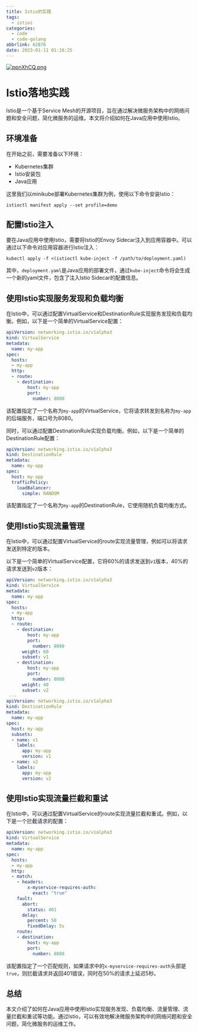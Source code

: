 ```yaml
---
title: Istio的实践
tags:
  - istioi
categories:
  - code
  - code-golang
abbrlink: 62876
date: 2023-01-11 01:16:25
---
```

[![ppnXhCQ.png](https://s1.ax1x.com/2023/03/10/ppnXhCQ.png)](https://imgse.com/i/ppnXhCQ)

<!--more-->

# Istio落地实践

Istio是一个基于Service Mesh的开源项目，旨在通过解决微服务架构中的网络问题和安全问题，简化微服务的运维。本文将介绍如何在Java应用中使用Istio。

## 环境准备

在开始之前，需要准备以下环境：

- Kubernetes集群
- Istio安装包
- Java应用

这里我们以minikube部署Kubernetes集群为例，使用以下命令安装Istio：

```shell
istioctl manifest apply --set profile=demo
```

## 配置Istio注入

要在Java应用中使用Istio，需要将Istio的Envoy Sidecar注入到应用容器中。可以通过以下命令对应用容器进行Istio注入：

```shell
kubectl apply -f <(istioctl kube-inject -f /path/to/deployment.yaml)
```

其中，`deployment.yaml`是Java应用的部署文件，通过`kube-inject`命令将会生成一个新的yaml文件，包含了注入Istio Sidecar的配置信息。

## 使用Istio实现服务发现和负载均衡

在Istio中，可以通过配置VirtualService和DestinationRule实现服务发现和负载均衡。例如，以下是一个简单的VirtualService配置：

```yaml
apiVersion: networking.istio.io/v1alpha3
kind: VirtualService
metadata:
  name: my-app
spec:
  hosts:
  - my-app
  http:
  - route:
    - destination:
        host: my-app
        port:
          number: 8080
```

该配置指定了一个名称为`my-app`的VirtualService，它将请求转发到名称为`my-app`的后端服务，端口号为8080。

同时，可以通过配置DestinationRule实现负载均衡。例如，以下是一个简单的DestinationRule配置：

```yaml
apiVersion: networking.istio.io/v1alpha3
kind: DestinationRule
metadata:
  name: my-app
spec:
  host: my-app
  trafficPolicy:
    loadBalancer:
      simple: RANDOM
```

该配置指定了一个名称为`my-app`的DestinationRule，它使用随机负载均衡方式。

## 使用Istio实现流量管理

在Istio中，可以通过配置VirtualService的route实现流量管理，例如可以将请求发送到特定的版本。

以下是一个简单的VirtualService配置，它将60%的请求发送到`v1`版本，40%的请求发送到`v2`版本：

```yaml
apiVersion: networking.istio.io/v1alpha3
kind: VirtualService
metadata:
  name: my-app
spec:
  hosts:
  - my-app
  http:
  - route:
    - destination:
        host: my-app
        port:
          number: 8080
      weight: 60
      subset: v1
    - destination:
        host: my-app
        port:
          number: 8080
      weight: 40
      subset: v2
 ---
apiVersion: networking.istio.io/v1alpha3
kind: DestinationRule
metadata:
  name: my-app
spec:
  host: my-app
  subsets:
  - name: v1
    labels:
      app: my-app
      version: v1
  - name: v2
    labels:
      app: my-app
      version: v2
```

## 使用Istio实现流量拦截和重试

在Istio中，可以通过配置VirtualService的route实现流量拦截和重试。例如，以下是一个拦截请求的配置：

```yaml
apiVersion: networking.istio.io/v1alpha3
kind: VirtualService
metadata:
  name: my-app
spec:
  hosts:
  - my-app
  http:
  - match:
    - headers:
        x-myservice-requires-auth:
          exact: "true"
    fault:
      abort:
        status: 401
      delay:
        percent: 50
        fixedDelay: 5s
    route:
    - destination:
        host: my-app
        port:
          number: 8080
```

该配置指定了一个匹配规则，如果请求中的`x-myservice-requires-auth`头部是`true`，则拦截请求并返回401错误，同时在50%的请求上延迟5秒。

## 总结

本文介绍了如何在Java应用中使用Istio实现服务发现、负载均衡、流量管理、流量拦截和重试等功能。通过Istio，可以有效地解决微服务架构中的网络问题和安全问题，简化微服务的运维工作。